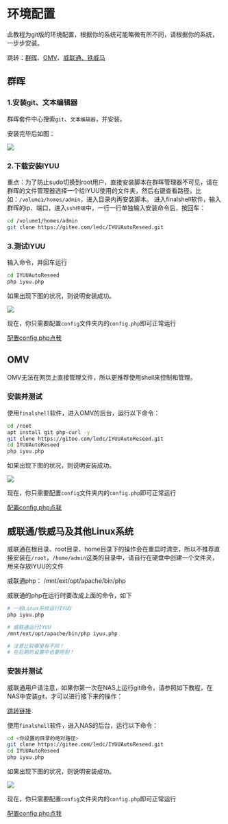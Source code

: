 # 环境配置

此教程为git版的环境配置，根据你的系统可能略微有所不同，请根据你的系统，一步步安装。

跳转：[群晖](#群晖)、[OMV](#omv)、[威联通、铁威马](#威联通/铁威马及其他linux系统)

## 群晖

### 1.安装git、文本编辑器

群晖套件中心搜索`git`、`文本编辑器`，并安装。

安装完毕后如图：

![](https://cdn.iyuu.cn/usr/uploads/2020/03/686289098.png)

### 2.下载安装IYUU

重点：为了防止sudo切换到root用户，直接安装脚本在群晖管理器不可见，请在群晖的文件管理器选择一个给IYUU使用的文件夹，然后右键查看路径，比如：`/volume1/homes/admin`，进入目录内再安装脚本。
进入finalshell软件，输入群晖的ip、端口，进入`ssh终端`中，一行一行单独输入安装命令后，按回车：

```sh
cd /volume1/homes/admin
git clone https://gitee.com/ledc/IYUUAutoReseed.git
```

### 3.测试IYUU

输入命令，并回车运行

```sh
cd IYUUAutoReseed
php iyuu.php
```

如果出现下图的状况，则说明安装成功。

![](https://cdn.iyuu.cn/usr/uploads/2020/03/2325595327.png)

现在，你只需要配置`config`文件夹内的`config.php`即可正常运行

[配置config.php点我](https://github.com/AnthonyMSen/IYUUGuide/blob/main/3.%E9%85%8D%E7%BD%AE%E6%96%87%E4%BB%B6%E7%BC%96%E8%BE%91.md)

## OMV

OMV无法在网页上直接管理文件，所以更推荐使用shell来控制和管理。

### 安装并测试

使用`finalshell`软件，进入OMV的后台，运行以下命令：

```sh
cd /root
apt install git php-curl -y
git clone https://gitee.com/ledc/IYUUAutoReseed.git
cd IYUUAutoReseed
php iyuu.php
```

如果出现下图的状况，则说明安装成功。

![](https://cdn.iyuu.cn/usr/uploads/2020/03/2325595327.png)

现在，你只需要配置`config`文件夹内的`config.php`即可正常运行

[配置config.php点我](https://github.com/AnthonyMSen/IYUUGuide/blob/main/3.%E9%85%8D%E7%BD%AE%E6%96%87%E4%BB%B6%E7%BC%96%E8%BE%91.md)

## 威联通/铁威马及其他Linux系统

威联通在根目录、root目录、home目录下的操作会在重启时清空，所以不推荐直接安装在`/root`，`/home/admin`这类的目录中，请自行在硬盘中创建一个文件夹，用来存放IYUU的文件

威联通php： /mnt/ext/opt/apache/bin/php

威联通的php在运行时要改成上面的命令，如下

```sh
# 一般Linux系统运行IYUU
php iyuu.php

# 威联通运行IYUU
/mnt/ext/opt/apache/bin/php iyuu.php

# 注意比较哪里有不同！
# 在后期的设置中也要用到！
```

### 安装并测试

威联通用户请注意，如果你第一次在NAS上运行git命令，请参照如下教程，在NAS中安装git，才可以进行接下来的操作：

[跳转链接](https://www.qnap.com.cn/zh-cn/how-to/tutorial/article/%E5%A6%82%E4%BD%95%E4%BD%BF%E7%94%A8%E8%BD%AF%E4%BB%B6%E5%AE%B9%E5%99%A8%E5%B7%A5%E4%BD%9C%E7%AB%99)

使用`finalshell`软件，进入NAS的后台，运行以下命令：

```sh
cd <你设置的目录的绝对路径>
git clone https://gitee.com/ledc/IYUUAutoReseed.git
cd IYUUAutoReseed
php iyuu.php
```

如果出现下图的状况，则说明安装成功。

![](https://cdn.iyuu.cn/usr/uploads/2020/03/2325595327.png)

现在，你只需要配置`config`文件夹内的`config.php`即可正常运行

[配置config.php点我](https://github.com/AnthonyMSen/IYUUGuide/blob/main/3.%E9%85%8D%E7%BD%AE%E6%96%87%E4%BB%B6%E7%BC%96%E8%BE%91.md)